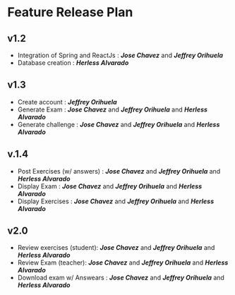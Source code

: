 # **Feature Release Plan**

## **v1.2**
* Integration of Spring and ReactJs : ***Jose Chavez*** and ***Jeffrey Orihuela***
*  Database creation : ***Herless Alvarado***
## **v1.3**
* Create account : ***Jeffrey Orihuela***
* Generate Exam : ***Jose Chavez*** and ***Jeffrey Orihuela*** and ***Herless Alvarado***
* Generate challenge : ***Jose Chavez*** and ***Jeffrey Orihuela*** and ***Herless Alvarado***

## **v.1.4**
* Post Exercises (w/ answers) : ***Jose Chavez*** and ***Jeffrey Orihuela*** and ***Herless Alvarado***
* Display Exam : ***Jose Chavez*** and ***Jeffrey Orihuela*** and ***Herless Alvarado***
* Display Exercises : ***Jose Chavez*** and ***Jeffrey Orihuela*** and ***Herless Alvarado***

## **v2.0**
* Review exercises (student): ***Jose Chavez*** and ***Jeffrey Orihuela*** and ***Herless Alvarado***
* Review Exam (teacher): ***Jose Chavez*** and ***Jeffrey Orihuela*** and ***Herless Alvarado***
* Download exam w/ Answears : ***Jose Chavez*** and ***Jeffrey Orihuela*** and ***Herless Alvarado***

